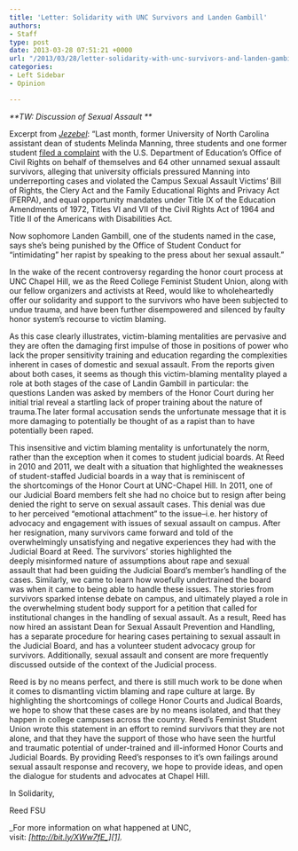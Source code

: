 ```yaml
---
title: 'Letter: Solidarity with UNC Survivors and Landen Gambill'
authors:
- Staff
type: post
date: 2013-03-28 07:51:21 +0000
url: "/2013/03/28/letter-solidarity-with-unc-survivors-and-landen-gambill/"
categories:
- Left Sidebar
- Opinion

---
```

_**TW: Discussion of Sexual Assault **_

Excerpt from [_Jezebel_][1]: &#8220;Last month, former University of North Carolina assistant dean of students Melinda Manning, three students and one former student [filed a complaint][2] with the U.S. Department of Education&#8217;s Office of Civil Rights on behalf of themselves and 64 other unnamed sexual assault survivors, alleging that university officials pressured Manning into underreporting cases and violated the Campus Sexual Assault Victims&#8217; Bill of Rights, the Clery Act and the Family Educational Rights and Privacy Act (FERPA), and equal opportunity mandates under Title IX of the Education Amendments of 1972, Titles VI and VII of the Civil Rights Act of 1964 and Title II of the Americans with Disabilities Act.

Now sophomore Landen Gambill, one of the students named in the case, says she&#8217;s being punished by the Office of Student Conduct for &#8220;intimidating&#8221; her rapist by speaking to the press about her sexual assault.&#8221;

In the wake of the recent controversy regarding the honor court process at UNC Chapel Hill, we as the Reed College Feminist Student Union, along with our fellow organizers and activists at Reed, would like to wholeheartedly offer our solidarity and support to the survivors who have been subjected to undue trauma, and have been further disempowered and silenced by faulty honor system’s recourse to victim blaming.

As this case clearly illustrates, victim-blaming mentalities are pervasive and they are often the damaging first impulse of those in positions of power who lack the proper sensitivity training and education regarding the complexities inherent in cases of domestic and sexual assault. From the reports given about both cases, it seems as though this victim-blaming mentality played a role at both stages of the case of Landin Gambill in particular: the questions Landen was asked by members of the Honor Court during her initial trial reveal a startling lack of proper training about the nature of trauma.The later formal accusation sends the unfortunate message that it is more damaging to potentially be thought of as a rapist than to have potentially been raped.

This insensitive and victim blaming mentality is unfortunately the norm, rather than the exception when it comes to student judicial boards. At Reed in 2010 and 2011, we dealt with a situation that highlighted the weaknesses of student-staffed Judicial boards in a way that is reminiscent of the shortcomings of the Honor Court at UNC-Chapel Hill. In 2011, one of our Judicial Board members felt she had no choice but to resign after being denied the right to serve on sexual assault cases. This denial was due to her perceived “emotional attachment” to the issue&#8211;i.e. her history of advocacy and engagement with issues of sexual assault on campus. After her resignation, many survivors came forward and told of the overwhelmingly unsatisfying and negative experiences they had with the Judicial Board at Reed. The survivors&#8217; stories highlighted the deeply misinformed nature of assumptions about rape and sexual assault that had been guiding the Judicial Board’s member’s handling of the cases. Similarly, we came to learn how woefully undertrained the board was when it came to being able to handle these issues. The stories from survivors sparked intense debate on campus, and ultimately played a role in the overwhelming student body support for a petition that called for institutional changes in the handling of sexual assault. As a result, Reed has now hired an assistant Dean for Sexual Assault Prevention and Handling, has a separate procedure for hearing cases pertaining to sexual assault in the Judicial Board, and has a volunteer student advocacy group for survivors. Additionally, sexual assault and consent are more frequently discussed outside of the context of the Judicial process.

Reed is by no means perfect, and there is still much work to be done when it comes to dismantling victim blaming and rape culture at large. By highlighting the shortcomings of college Honor Courts and Judical Boards, we hope to show that these cases are by no means isolated, and that they happen in college campuses across the country. Reed&#8217;s Feminist Student Union wrote this statement in an effort to remind survivors that they are not alone, and that they have the support of those who have seen the hurtful and traumatic potential of under-trained and ill-informed Honor Courts and Judicial Boards. By providing Reed’s responses to it’s own failings around sexual assault response and recovery, we hope to provide ideas, and open the dialogue for students and advocates at Chapel Hill.

In Solidarity,
  
Reed FSU

_For more information on what happened at UNC, visit: _[_http://bit.ly/XWw7fE_][1]_._

 [1]: http://jezebel.com/5986693/college-rape-survivor-faces-potential-expulsion-for-intimidating-her-rapist
 [2]: http://jezebel.com/5977074/uncs-former-dean-of-students-says-she-was-forced-to-underreport-sexual-assault-cases